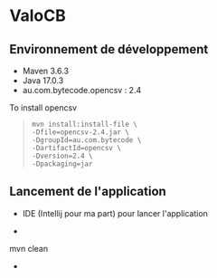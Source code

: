 # ValoCB

## Environnement de développement

- Maven 3.6.3
- Java 17.0.3
- au.com.bytecode.opencsv : 2.4

To install opencsv
>```
>mvn install:install-file \
>-Dfile=opencsv-2.4.jar \
>-DgroupId=au.com.bytecode \
>-DartifactId=opencsv \
>-Dversion=2.4 \
>-Dpackaging=jar
>```

## Lancement de l'application

- IDE (Intellij pour ma part) pour lancer l'application
- ```
mvn clean
- ```
